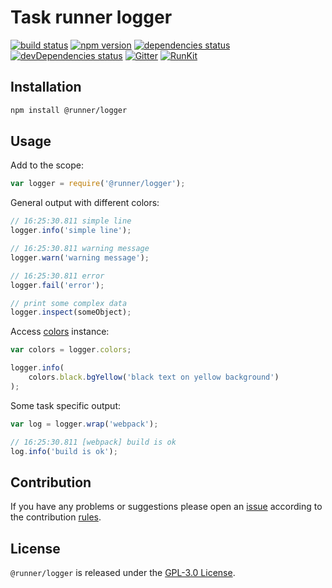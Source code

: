 Task runner logger
==================

[![build status](https://img.shields.io/travis/runner/logger.svg?style=flat-square)](https://travis-ci.org/runner/logger)
[![npm version](https://img.shields.io/npm/v/@runner/logger.svg?style=flat-square)](https://www.npmjs.com/package/@runner/logger)
[![dependencies status](https://img.shields.io/david/runner/logger.svg?style=flat-square)](https://david-dm.org/runner/logger)
[![devDependencies status](https://img.shields.io/david/dev/runner/logger.svg?style=flat-square)](https://david-dm.org/runner/logger?type=dev)
[![Gitter](https://img.shields.io/badge/gitter-join%20chat-blue.svg?style=flat-square)](https://gitter.im/DarkPark/runner)
[![RunKit](https://img.shields.io/badge/RunKit-try-yellow.svg?style=flat-square)](https://npm.runkit.com/@runner/logger)


## Installation ##

```bash
npm install @runner/logger
```


## Usage ##

Add to the scope:

```js
var logger = require('@runner/logger');
```

General output with different colors:

```js
// 16:25:30.811 simple line
logger.info('simple line');

// 16:25:30.811 warning message
logger.warn('warning message');

// 16:25:30.811 error
logger.fail('error');

// print some complex data
logger.inspect(someObject);
```

Access [colors](https://www.npmjs.com/package/colors) instance:

```js
var colors = logger.colors;

logger.info(
    colors.black.bgYellow('black text on yellow background')
);
```

Some task specific output:

```js
var log = logger.wrap('webpack');

// 16:25:30.811 [webpack] build is ok
log.info('build is ok');
```


## Contribution ##

If you have any problems or suggestions please open an [issue](https://github.com/runner/logger/issues)
according to the contribution [rules](.github/contributing.md).


## License ##

`@runner/logger` is released under the [GPL-3.0 License](http://opensource.org/licenses/GPL-3.0).

